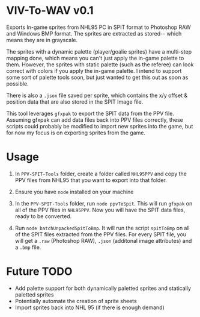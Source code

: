 # VIV-To-WAV v0.1
Exports In-game sprites from NHL95 PC in SPIT format to Photoshop RAW and Windows BMP format. The sprites are extracted as stored-- which means they are in grayscale. 

The sprites with a dynamic palette (player/goalie sprites) have a multi-step mapping done, which means you can't just apply the in-game palette to them. However, the sprites with static palette (such as the referee) can look correct with colors if you apply the in-game palette. I intend to support some sort of palette tools soon, but just wanted to get this out as soon as possible.

There is also a `.json` file saved per sprite, which contains the x/y offset & position data that are also stored in the SPIT Image file. 

This tool leverages `gfxpak` to export the SPIT data from the PPV file. Assuming gfxpak can add data files back into PPV files correctly, these scripts could probably be modified to import new sprites into the game, but for now my focus is on exporting sprites from the game.

# Usage
1. In `PPV-SPIT-Tools` folder, create a folder called `NHL95PPV` and copy the PPV files from NHL95 that you want to export into that folder.

2. Ensure you have `node` installed on your machine

3. In the `PPV-SPIT-Tools` folder, run `node ppvToSpit`. This will run `gfxpak` on all of the PPV files in `NHL95PPV`. Now you will have the SPIT data files, ready to be converted.

4. Run `node batchUnpackedSpitToBmp`. It will run the script `spitToBmp` on all of the SPIT files extracted from the PPV files. For every SPIT file, you will get a `.raw` (Photoshop RAW), `.json` (additonal image attributes) and a `.bmp` file.

# Future TODO
- Add palette support for both dynamically paletted sprites and statically paletted sprites
- Potentially automate the creation of sprite sheets
- Import sprites back into NHL 95 (if there is enough demand)